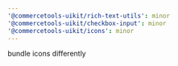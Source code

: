 ```yaml
---
'@commercetools-uikit/rich-text-utils': minor
'@commercetools-uikit/checkbox-input': minor
'@commercetools-uikit/icons': minor
---
```


bundle icons differently
